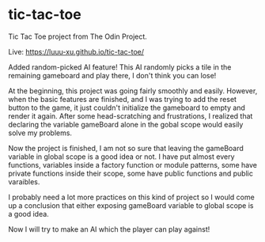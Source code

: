 # tic-tac-toe
Tic Tac Toe project from The Odin Project.

Live: https://luuu-xu.github.io/tic-tac-toe/

Added random-picked AI feature!
This AI randomly picks a tile in the remaining gameboard and play there, I don't think you can lose!

At the beginning, this project was going fairly smoothly and easily. However, when the basic features are finished, and I was trying to add the reset button to the game, it just couldn't initialize the gameboard to empty and render it again. After some head-scratching and frustrations, I realized that declaring the variable gameBoard alone in the gobal scope would easily solve my problems.

Now the project is finished, I am not so sure that leaving the gameBoard variable in global scope is a good idea or not. I have put almost every functions, variables inside a factory function or module patterns, some have private functions inside their scope, some have public functions and public varaibles.

I probably need a lot more practices on this kind of project so I would come up a conclusion that either exposing gameBoard variable to global scope is a good idea.

Now I will try to make an AI which the player can play against!